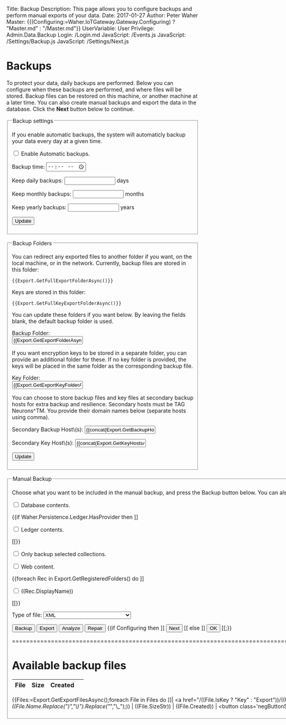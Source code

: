 ﻿Title: Backup
Description: This page allows you to configure backups and perform manual exports of your data.
Date: 2017-01-27
Author: Peter Waher
Master: {{(Configuring:=Waher.IoTGateway.Gateway.Configuring) ? "Master.md" : "/Master.md"}}
UserVariable: User
Privilege: Admin.Data.Backup
Login: /Login.md
JavaScript: /Events.js
JavaScript: /Settings/Backup.js
JavaScript: /Settings/Next.js


Backups
==============

To protect your data, daily backups are performed. Below you can configure when these backups are performed, and where files will be stored.
Backup files can be restored on this machine, or another machine at a later time. You can also create manual backups and export the data
in the database. Click the **Next** button below to continue.

<form action="UpdateBackupSettings" method="post" enctype="multipart/form-data">
<fieldset>
<legend>Backup settings</legend>

If you enable automatic backups, the system will automaticly backup your data every day at a given time.  

<p>
<input name="AutomaticBackups" id="AutomaticBackups" type="checkbox" style="max-width:10em" {{(Export:=Waher.IoTGateway.Export).GetAutomaticBackupsAsync() ? "checked" : ""}}/>
<label for="AutomaticBackups">Enable Automatic backups.</label>
</p>

<p>
<label for="BackupTime">Backup time:</label>  
<input name="BackupTime" id="BackupTime" type="time" value="{{Export.GetBackupTimeAsync()}}" style="max-width:10em"/>
</p>

<p>
<label for="KeepDays">Keep daily backups:</label>  
<input name="KeepDays" id="KeepDays" type="number" min="1" value="{{Export.GetKeepDaysAsync()}}" style="max-width:10em"/> days
</p>

<p>
<label for="KeepMonths">Keep monthly backups:</label>  
<input name="KeepMonths" id="KeepMonths" type="number" min="1" value="{{Export.GetKeepMonthsAsync()}}" style="max-width:10em"/> months
</p>

<p>
<label for="KeepYears">Keep yearly backups:</label>  
<input name="KeepYears" id="KeepYears" type="number" min="1" value="{{Export.GetKeepYearsAsync()}}" style="max-width:10em"/> years
</p>

<p>
<button type="button" onclick="UpdateBackupSettings();">Update</button>
</p>

</fieldset>
</form>



<form action="UpdateBackupFolderSettings" method="post" enctype="multipart/form-data">
<fieldset>
<legend>Backup Folders</legend>

You can redirect any exported files to another folder if you want, on the local machine, or in the network. 
Currently, backup files are stored in this folder:

```
{{Export.GetFullExportFolderAsync()}}
```

Keys are stored in this folder:

```
{{Export.GetFullKeyExportFolderAsync()}}
```

You can update these folders if you want below. By leaving the fields blank, the default backup folder is used. 

<label for="ExportFolder">Backup Folder:</label>  
<input id="ExportFolder" name="ExportFolder" type="text" value="{{Export.GetExportFolderAsync()}}"/>

If you want encryption keys to be stored in a separate folder, you can provide an additional folder for these. 
If no key folder is provided, the keys will be placed in the same folder as the corresponding backup file.

<label for="KeyFolder">Key Folder:</label>  
<input id="KeyFolder" name="KeyFolder" type="text" value="{{Export.GetExportKeyFolderAsync()}}"/>

You can choose to store backup files and key files at secondary backup hosts for extra backup and resilience.
Secondary hosts must be TAG Neurons^TM. You provide their domain names below (separate hosts using comma).

<p>
<label for="BackupHosts">Secondary Backup Host\(s):</label>  
<input id="BackupHosts" name="BackupHosts" type="text" value="{{concat(Export.GetBackupHostsAsync(),',')}}"/>
</p>

<p>
<label for="KeyHosts">Secondary Key Host\(s):</label>  
<input id="KeyHosts" name="KeyHosts" type="text" value="{{concat(Export.GetKeyHostsAsync(),',')}}"/>
</p>

<p>
<button type="button" onclick="UpdateBackupFolderSettings();">Update</button>
</p>

</fieldset>
</form>


<fieldset>
<legend>Manual Backup</legend>

<form id="ExportContents">

Choose what you want to be included in the manual backup, and press the Backup button below. You can also press
the Analyze button to analyze the database and generate a report.

<p>
<input id="Database" name="Database" type="checkbox" {{Export.ExportDatabase ? "checked" : ""}} onclick="ToggleSelectCollections()"/>
<label for="Database">Database contents.</label>
</p>

{{if Waher.Persistence.Ledger.HasProvider then ]]
<p>
<input id="Ledger" name="Ledger" type="checkbox" ((Export.ExportLedger ? "checked" : "")) onclick="ToggleSelectCollections()"/>
<label for="Ledger">Ledger contents.</label>
</p>
[[}}

<p style="display:{{Export.ExportDatabase or Export.ExportLedger ? "block" : "none"}}">
<input type="checkbox" name="OnlySelectedCollections" id="OnlySelectedCollections" onclick="ToggleSelectedCollections()"/>
<label for="OnlySelectedCollections" title="If only selected collections are to be backed up.">Only backup selected collections.</label>
</p>

<p>
<input id="WebContent" name="WebContent" type="checkbox" {{Export.ExportWebContent ? "checked" : ""}}/>
<label for="WebContent">Web content.</label>
</p>

{{foreach Rec in Export.GetRegisteredFolders() do ]]

<p>
<input id="((CategoryId:=Rec.CategoryId))" name="((CategoryId))" type="checkbox" ((Export.GetExportFolderAsync(CategoryId) ? "checked" : ""))/>
<label for="((CategoryId))">((Rec.DisplayName))</label>
</p>

[[}}

<p>
<label for="TypeOfFile">Type of file:</label>  
<select id="TypeOfFile" name="TypeOfFile" style="width:auto">
<option value="XML"{{(ExportType:=Export.ExportType)=="XML" ? " selected" : ""}}>XML</option>
<option value="Binary"{{ExportType=="Binary" ? " selected" : ""}}>Raw Binary</option>
<option value="Compressed"{{ExportType=="Compressed" ? " selected" : ""}}>Compressed Binary</option>
<option value="Encrypted"{{ExportType=="Encrypted" ? " selected" : ""}}>Compressed and Encrypted Binary</option>
</select>
</p>

<fieldset id="SelectedCollections" style="display:none">
<legend>Collections</legend>
<div id='Collections'>
{{foreach CollectionName in Waher.Persistence.Database.GetCollections() do ]]
<p>
<input type="checkbox" name="Collection_((CollectionName))" data-collection="((CollectionName))" id="Collection_((CollectionName))"/>
<label for="Collection_((CollectionName))" title="If checked, objects in collection ((CollectionName)) will be exported.">((MarkdownEncode(CollectionName) ))</label>
</p>[[}}
</div>
</fieldset>

<p>
<button type="button" onclick="StartExport(false);" title="Uses current settings for daily backups, and performs a backup.">Backup</button>
<button type="button" onclick="StartExport(true);" title="Exports data using current settings, without changing backup settings.">Export</button>
<button type="button" onclick="StartAnalyze(false);" title="Analyzes the database for content, inconsistencies and errors.">Analyze</button>
<button type="button" onclick="StartAnalyze(true);" title="Repairs any inconsistencies and errors found in the database.">Repair</button>
{{if Configuring then ]]
<button id='NextButton' type='button' onclick='Next()'>Next</button>
[[ else ]]
<button id='NextButton' type='button' onclick='Ok()'>OK</button>
[[;}}
</p>

</form>



============================================================================================================================================

Available backup files
==============================

<div id="ExportFiles">

| File | Size | Created |    |
|:-----|:----:|:-------:|:--:|
{{Files:=Export.GetExportFilesAsync();foreach File in Files do
	]]| <a href="/((File.IsKey ? "Key" : "Export"))/((UrlEncode(File.Name).Replace(")","%29");))" target="_blank">((File.Name.Replace(")","\\)").Replace("_","\\_");))</a> | ((File.SizeStr)) | ((File.Created)) | <button class='negButtonSm' onclick='DeleteExport("((File.Name.Replace('"','\\"');))")'>Delete</button> |
[[;}}

</div>